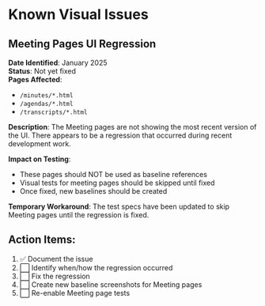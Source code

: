 # Known Visual Issues

## Meeting Pages UI Regression
**Date Identified**: January 2025  
**Status**: Not yet fixed  
**Pages Affected**: 
- `/minutes/*.html`
- `/agendas/*.html`
- `/transcripts/*.html`

**Description**: 
The Meeting pages are not showing the most recent version of the UI. There appears to be a regression that occurred during recent development work.

**Impact on Testing**:
- These pages should NOT be used as baseline references
- Visual tests for meeting pages should be skipped until fixed
- Once fixed, new baselines should be created

**Temporary Workaround**:
The test specs have been updated to skip Meeting pages until the regression is fixed.

## Action Items:
1. ✅ Document the issue
2. ⬜ Identify when/how the regression occurred
3. ⬜ Fix the regression
4. ⬜ Create new baseline screenshots for Meeting pages
5. ⬜ Re-enable Meeting page tests